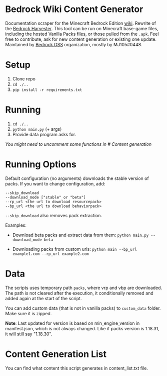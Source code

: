 # Bedrock Wiki Content Generator

Documentation scraper for the Minecraft Bedrock Edition [wiki](https://wiki.bedrock.dev/).
Rewrite of the [Bedrock Harvester](https://github.com/Bedrock-OSS/bedrock-harvester).
This tool can be run on Minecraft base-game files, including the hosted Vanilla Packs files, or those pulled from the `.apk`.
Feel free to contribute, ask for new content generation or existing one update.
Maintained by [Bedrock OSS](https://discord.gg/XjV87YN) organization, mostly by MJ105#0448.

# Setup

1. Clone repo
2. `cd ./..`
3. `pip install -r requirements.txt`

# Running

1. `cd ./..`
2. `python main.py` (+ args)
3. Provide data program asks for.

*You might need to uncomment some functions in # Content generation*

# Running Options

Default configuration (no arguments) downloads the stable version of packs.
If you want to change configuration, add:

```
--skip_download
--download_mode ["stable" or "beta"]
--rp_url <the url to download resourcepack>
--bp_url <the url to download behaviorpack>
```

`--skip_download` also removes pack extraction.

Examples:
- Download beta packs and extract data from them:
    `python main.py --download_mode beta`

- Downloading packs from custom urls:
    `python main --bp_url example1.com --rp_url example2.com`

# Data

The scripts uses temporary path `packs`, where vrp and vbp are downloaded. The path is not cleared after the execution, it conditionally removed and added again at the start of the script.

You can add custom data (that is not in vanilla packs) to `custom_data` folder. Make sure it is zipped.

**Note**:
Last updated for version is based on min_engine_version in manifest.json, which is not always changed. Like if packs version is 1.18.31, it will still say "1.18.30".

# Content Generation List

You can find what content this script generates in content_list.txt file.